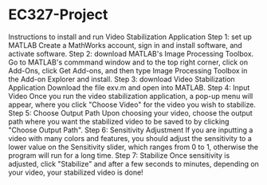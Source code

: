 # EC327-Project
Instructions to install and run Video Stabilization Application
Step 1: set up MATLAB
Create a MathWorks account, sign in and install software, and activate software.
Step 2: download MATLAB's Image Processing Toolbox.
Go to MATLAB's commmand window and to the top right corner, click on Add-Ons, click Get Add-ons, and then type Image Processing Toolbox in the Add-on Explorer and install.
Step 3: download Video Stabilization Application
Download the file exv.m and open into MATLAB.
Step 4: Input Video
Once you run the video stabilization application, a pop-up menu will appear, where you click "Choose Video" for the video you wish to stabilize.
Step 5: Choose Output Path
Upon choosing your video, choose the output path where you want the stabilized video to be saved to by clicking "Choose Output Path".
Step 6: Sensitivity Adjustment
If you are inputting a video with many colors and features, you should adjust the sensitivity to a lower value on the Sensitivity slider, which ranges from 0 to 1, otherwise the program will run for a long time.
Step 7: Stabilize
Once sensitivity is adjusted, click "Stabilize" and after a few seconds to minutes, depending on your video, your stabilized video is done!
